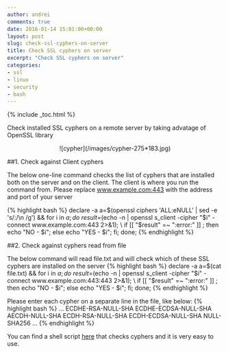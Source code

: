 ```yaml
---
author: andrei
comments: true
date: 2016-01-14 15:01:00+00:00
layout: post
slug: check-ssl-cyphers-on-server 
title: Check SSL cyphers on server
excerpt: "Check SSL cyphers on server"
categories:
- ssl
- linux
- security
- bash
---
```


{% include _toc.html %}

Check installed SSL cyphers on a remote server by taking advatage of OpenSSL library
<div style="text-align:center" markdown="1">
![cypher](/images/cypher-275*183.jpg)
</div>

##1. Check against Client cyphers

The below one-line command checks the list of cyphers that are installed both on the server and on the client. 
The client is where you run the command from. Please replace www.example.com:443 with the address and port of your server

{% highlight bash %}
declare -a a=$(openssl ciphers 'ALL:eNULL' | sed -e 's/:/\n /g') && for i in ${a}; do \
result=$(echo -n | openssl s_client -cipher "$i" -connect www.example.com:443 2>&1); \
if [[ "$result" =~ ":error:" ]] ; then echo "NO - $i"; else echo "YES - $i"; fi; done;
{% endhighlight %}

##2. Check against cyphers read from file

The below command will read file.txt and will check which of these SSL cyphers are installed on the server
{% highlight bash %}
declare -a a=$(cat file.txt) && for i in ${a}; do \
result=$(echo -n | openssl s_client -cipher "$i" -connect www.example.com:443:443 2>&1); \
if [[ "$result" =~ ":error:" ]] ; then echo "NO - $i"; else echo "YES - $i"; fi; done; 
{% endhighlight %}

Please enter each cypher on a separate line in the file, like below:
{% highlight bash %}
...
ECDHE-RSA-NULL-SHA
ECDHE-ECDSA-NULL-SHA
AECDH-NULL-SHA
ECDH-RSA-NULL-SHA
ECDH-ECDSA-NULL-SHA
NULL-SHA256
...
{% endhighlight %}

You can find a shell script [here](https://github.com/andreisid/bash/blob/master/check_cypher.sh) that checks cyphers and it is very easy to use.

